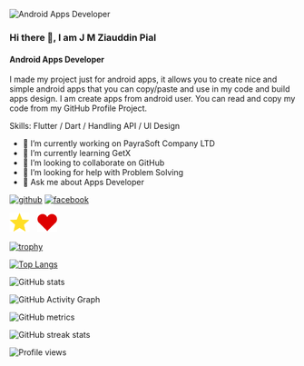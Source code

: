 
![Android Apps Developer](https://avatars.githubusercontent.com/u/93464440?v=4)
### Hi there 👋, I am J M  Ziauddin Pial
#### Android Apps Developer


I made my project just for android apps, it allows you to create nice and simple android apps that you can copy/paste and use in my code and build apps design. I am create apps from android user. You can read and copy my code from my GitHub Profile Project.

Skills: Flutter / Dart  / Handling API / Ul Design  

- 🔭 I’m currently working on PayraSoft Company LTD 
- 🌱 I’m currently learning GetX 
- 👯 I’m looking to collaborate on GitHub 
- 🤔 I’m looking for help with Problem Solving  
- 💬 Ask me about Apps Developer 


[<img src='https://cdn.jsdelivr.net/npm/simple-icons@3.0.1/icons/github.svg' alt='github' height='40'>](https://github.com/ziauddinpial01)  [<img src='https://cdn.jsdelivr.net/npm/simple-icons@3.0.1/icons/facebook.svg' alt='facebook' height='40'>](https://www.facebook.com/https://web.facebook.com/profile.php?id=100039967334459)  

<a href='https://stars.github.com/'><img src='https://raw.githubusercontent.com/acervenky/animated-github-badges/master/assets/starbadge.gif' width='35' height='35'></a> <a href='https://docs.github.com/en/github/supporting-the-open-source-community-with-github-sponsors'><img src='https://raw.githubusercontent.com/acervenky/animated-github-badges/master/assets/sponsorbadge.gif' width='35' height='35'></a> 

[![trophy](https://github-profile-trophy.vercel.app/?username=ziauddinpial01)](https://github.com/ryo-ma/github-profile-trophy)

[![Top Langs](https://github-readme-stats.vercel.app/api/top-langs/?username=ziauddinpial01)](https://github.com/anuraghazra/github-readme-stats)

![GitHub stats](https://github-readme-stats.vercel.app/api?username=ziauddinpial01&show_icons=true)  

![GitHub Activity Graph](https://activity-graph.herokuapp.com/graph?username=ziauddinpial01)  

![GitHub metrics](https://metrics.lecoq.io/ziauddinpial01)  

![GitHub streak stats](https://github-readme-streak-stats.herokuapp.com/?user=ziauddinpial01)  

![Profile views](https://gpvc.arturio.dev/ziauddinpial01)  
